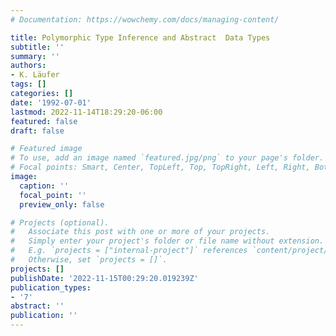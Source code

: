 ```yaml
---
# Documentation: https://wowchemy.com/docs/managing-content/

title: Polymorphic Type Inference and Abstract  Data Types
subtitle: ''
summary: ''
authors:
- K. Läufer
tags: []
categories: []
date: '1992-07-01'
lastmod: 2022-11-14T18:29:20-06:00
featured: false
draft: false

# Featured image
# To use, add an image named `featured.jpg/png` to your page's folder.
# Focal points: Smart, Center, TopLeft, Top, TopRight, Left, Right, BottomLeft, Bottom, BottomRight.
image:
  caption: ''
  focal_point: ''
  preview_only: false

# Projects (optional).
#   Associate this post with one or more of your projects.
#   Simply enter your project's folder or file name without extension.
#   E.g. `projects = ["internal-project"]` references `content/project/deep-learning/index.md`.
#   Otherwise, set `projects = []`.
projects: []
publishDate: '2022-11-15T00:29:20.019239Z'
publication_types:
- '7'
abstract: ''
publication: ''
---
```

